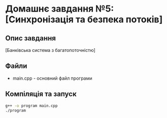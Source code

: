 # Домашнє завдання №5: [Синхронізація та безпека потоків]

## Опис завдання
[Банківська система з багатопоточністю]

## Файли
- main.cpp - основний файл програми


## Компіляція та запуск
```bash
g++ -o program main.cpp
./program

